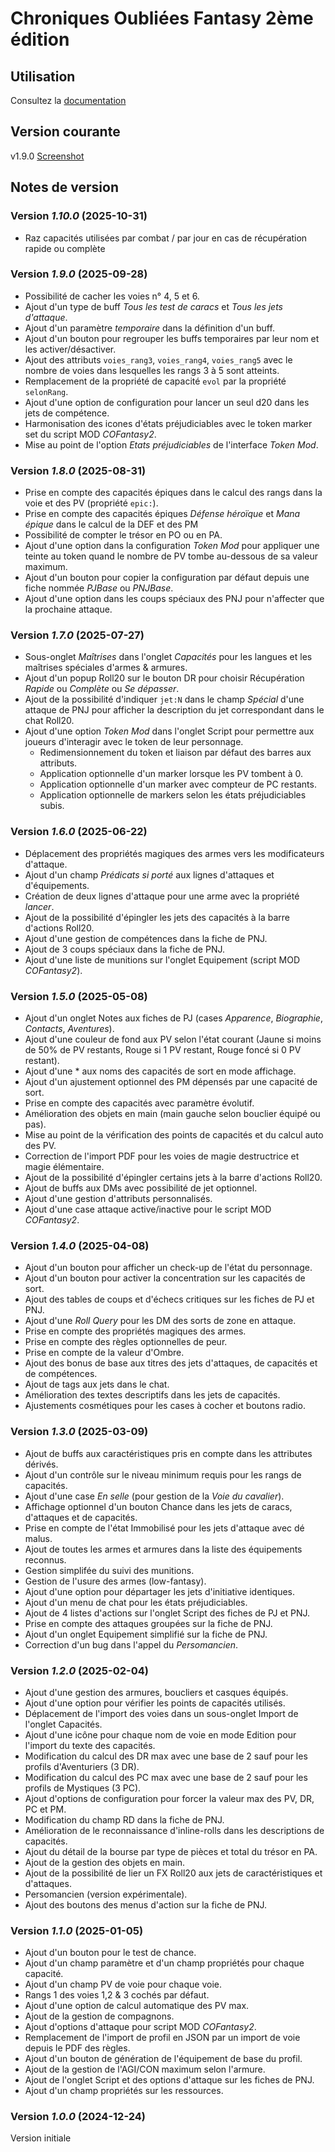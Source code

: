 # Chroniques Oubliées Fantasy 2ème édition

## Utilisation

Consultez la [documentation](https://stephaned68.github.io/COF2e/)

## Version courante

v1.9.0 [Screenshot](cof2e.png)

## Notes de version

### Version _1.10.0_ (2025-10-31)

- Raz capacités utilisées par combat / par jour en cas de récupération rapide ou complète

### Version _1.9.0_ (2025-09-28)

- Possibilité de cacher les voies n° 4, 5 et 6.
- Ajout d'un type de buff _Tous les test de caracs_ et _Tous les jets d'attaque_.
- Ajout d'un paramètre _temporaire_ dans la définition d'un buff.
- Ajout d'un bouton pour regrouper les buffs temporaires par leur nom et les activer/désactiver.
- Ajout des attributs `voies_rang3`, `voies_rang4`, `voies_rang5` avec le nombre de voies dans lesquelles les rangs 3 à 5 sont atteints.
- Remplacement de la propriété de capacité `evol` par la propriété `selonRang`.
- Ajout d'une option de configuration pour lancer un seul d20 dans les jets de compétence.
- Harmonisation des icones d'états préjudiciables avec le token marker set du script MOD _COFantasy2_.
- Mise au point de l'option _Etats préjudiciables_ de l'interface _Token Mod_.

### Version _1.8.0_ (2025-08-31)

- Prise en compte des capacités épiques dans le calcul des rangs dans la voie et des PV (propriété `epic:`).
- Prise en compte des capacités épiques _Défense héroïque_ et _Mana épique_ dans le calcul de la DEF et des PM
- Possibilité de compter le trésor en PO ou en PA.
- Ajout d'une option dans la configuration _Token Mod_ pour appliquer une teinte au token quand le nombre de PV tombe au-dessous de sa valeur maximum.
- Ajout d'un bouton pour copier la configuration par défaut depuis une fiche nommée _PJBase_ ou _PNJBase_.
- Ajout d'une option dans les coups spéciaux des PNJ pour n'affecter que la prochaine attaque.

### Version _1.7.0_ (2025-07-27)

- Sous-onglet _Maîtrises_ dans l'onglet _Capacités_ pour les langues et les maîtrises spéciales d'armes & armures.
- Ajout d'un popup Roll20 sur le bouton DR pour choisir Récupération _Rapide_ ou _Complète_ ou _Se dépasser_.
- Ajout de la possibilité d'indiquer `jet:N` dans le champ _Spécial_ d'une attaque de PNJ pour afficher la description du jet correspondant dans le chat Roll20.
- Ajout d'une option _Token Mod_ dans l'onglet Script pour permettre aux joueurs d'interagir avec le token de leur personnage.
  - Redimensionnement du token et liaison par défaut des barres aux attributs.
  - Application optionnelle d'un marker lorsque les PV tombent à 0.
  - Application optionnelle d'un marker avec compteur de PC restants.
  - Application optionnelle de markers selon les états préjudiciables subis.

### Version _1.6.0_ (2025-06-22)

- Déplacement des propriétés magiques des armes vers les modificateurs d'attaque.
- Ajout d'un champ _Prédicats si porté_ aux lignes d'attaques et d'équipements.
- Création de deux lignes d'attaque pour une arme avec la propriété _lancer_.
- Ajout de la possibilité d'épingler les jets des capacités à la barre d'actions Roll20.
- Ajout d'une gestion de compétences dans la fiche de PNJ.
- Ajout de 3 coups spéciaux dans la fiche de PNJ.
- Ajout d'une liste de munitions sur l'onglet Equipement (script MOD _COFantasy2_).

### Version _1.5.0_ (2025-05-08)

- Ajout d'un onglet Notes aux fiches de PJ (cases _Apparence_, _Biographie_, _Contacts_, _Aventures_).
- Ajout d'une couleur de fond aux PV selon l'état courant (Jaune si moins de 50% de PV restants, Rouge si 1 PV restant, Rouge foncé si 0 PV restant).
- Ajout d'une * aux noms des capacités de sort en mode affichage.
- Ajout d'un ajustement optionnel des PM dépensés par une capacité de sort.
- Prise en compte des capacités avec paramètre évolutif.
- Amélioration des objets en main (main gauche selon bouclier équipé ou pas).
- Mise au point de la vérification des points de capacités et du calcul auto des PV.
- Correction de l'import PDF pour les voies de magie destructrice et magie élémentaire.
- Ajout de la possibilité d'épingler certains jets à la barre d'actions Roll20.
- Ajout de buffs aux DMs avec possibilité de jet optionnel.
- Ajout d'une gestion d'attributs personnalisés.
- Ajout d'une case attaque active/inactive pour le script MOD _COFantasy2_.

### Version _1.4.0_ (2025-04-08)

- Ajout d'un bouton pour afficher un check-up de l'état du personnage.
- Ajout d'un bouton pour activer la concentration sur les capacités de sort.
- Ajout des tables de coups et d'échecs critiques sur les fiches de PJ et PNJ.
- Ajout d'une _Roll Query_ pour les DM des sorts de zone en attaque.
- Prise en compte des propriétés magiques des armes.
- Prise en compte des règles optionnelles de peur.
- Prise en compte de la valeur d'Ombre.
- Ajout des bonus de base aux titres des jets d'attaques, de capacités et de compétences.
- Ajout de tags aux jets dans le chat.
- Amélioration des textes descriptifs dans les jets de capacités.
- Ajustements cosmétiques pour les cases à cocher et boutons radio.

### Version _1.3.0_ (2025-03-09)

- Ajout de buffs aux caractéristiques pris en compte dans les attributes dérivés.
- Ajout d'un contrôle sur le niveau minimum requis pour les rangs de capacités.
- Ajout d'une case _En selle_ (pour gestion de la _Voie du cavalier_).
- Affichage optionnel d'un bouton Chance dans les jets de caracs, d'attaques et de capacités.
- Prise en compte de l'état Immobilisé pour les jets d'attaque avec dé malus.
- Ajout de toutes les armes et armures dans la liste des équipements reconnus.
- Gestion simplifée du suivi des munitions.
- Gestion de l'usure des armes (low-fantasy).
- Ajout d'une option pour départager les jets d'initiative identiques.
- Ajout d'un menu de chat pour les états préjudiciables.
- Ajout de 4 listes d'actions sur l'onglet Script des fiches de PJ et PNJ.
- Prise en compte des attaques groupées sur la fiche de PNJ.
- Ajout d'un onglet Equipement simplifié sur la fiche de PNJ.
- Correction d'un bug dans l'appel du _Persomancien_.

### Version _1.2.0_ (2025-02-04)

- Ajout d'une gestion des armures, boucliers et casques équipés.
- Ajout d'une option pour vérifier les points de capacités utilisés.
- Déplacement de l'import des voies dans un sous-onglet Import de l'onglet Capacités.
- Ajout d'une icône pour chaque nom de voie en mode Edition pour l'import du texte des capacités.
- Modification du calcul des DR max avec une base de 2 sauf pour les profils d'Aventuriers (3 DR).
- Modification du calcul des PC max avec une base de 2 sauf pour les profils de Mystiques (3 PC).
- Ajout d'options de configuration pour forcer la valeur max des PV, DR, PC et PM.
- Modification du champ RD dans la fiche de PNJ.
- Amélioration de le reconnaissance d'inline-rolls dans les descriptions de capacités.
- Ajout du détail de la bourse par type de pièces et total du trésor en PA.
- Ajout de la gestion des objets en main.
- Ajout de la possibilité de lier un FX Roll20 aux jets de caractéristiques et d'attaques.
- Persomancien (version expérimentale).
- Ajout des boutons des menus d'action sur la fiche de PNJ.

### Version _1.1.0_ (2025-01-05)

- Ajout d'un bouton pour le test de chance.
- Ajout d'un champ paramètre et d'un champ propriétés pour chaque capacité.
- Ajout d'un champ PV de voie pour chaque voie.
- Rangs 1 des voies 1,2 & 3 cochés par défaut.
- Ajout d'une option de calcul automatique des PV max.
- Ajout de la gestion de compagnons.
- Ajout d'options d'attaque pour script MOD _COFantasy2_.
- Remplacement de l'import de profil en JSON par un import de voie depuis le PDF des règles.
- Ajout d'un bouton de génération de l'équipement de base du profil.
- Ajout de la gestion de l'AGI/CON maximum selon l'armure.
- Ajout de l'onglet Script et des options d'attaque sur les fiches de PNJ.
- Ajout d'un champ propriétés sur les ressources.

### Version _1.0.0_ (2024-12-24)

Version initiale
